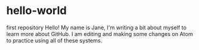 # hello-world
first repository
Hello! My name is Jane, I'm writing a bit about myself to learn more about GitHub.
I am editing and making some changes on Atom to practice using all of these systems.
